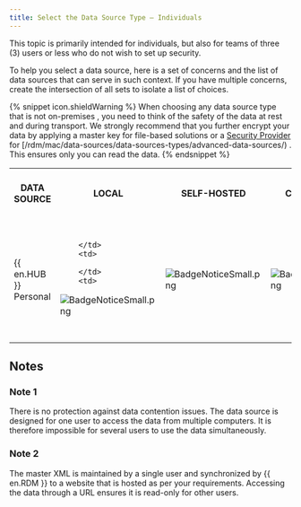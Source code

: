 ```yaml
---
title: Select the Data Source Type – Individuals
---
```

This topic is primarily intended for individuals, but also for teams of three (3) users or less who do not wish to set up security.  

To help you select a data source, here is a set of concerns and the list of data sources that can serve in such context. If you have multiple concerns, create the intersection of all sets to isolate a list of choices. 

{% snippet icon.shieldWarning %} 
When choosing any data source type that is not on-premises , you need to think of the safety of the data at rest and during transport. We strongly recommend that you further encrypt your data by applying a master key for file-based solutions or a [Security Provider](/rdm/mac/commands/administration/security-provider/) for [/rdm/mac/data-sources/data-sources-types/advanced-data-sources/) . This ensures only you can read the data. 
{% endsnippet %}
 
<table>
	<tr>
		<th>
DATA SOURCE 
		</th>
		<th>
LOCAL 
		</th>
		<th>
SELF-HOSTED 
		</th>
		<th>
CLOUD-BASED 
		</th>
		<th>
SHARED BETWEEN YOUR COMPUTERS 
		</th>
		<th>
WORKS OFFLINE 
		</th>
		<th>
MULTI-USER 
		</th>
	</tr>
	<tr>
		<td>
{{ en.HUB }} Personal 
		</td>
		<td>

		</td>
		<td>

		</td>
		<td>
![BadgeNoticeSmall.png](/img/common/BadgeNoticeSmall.png) 
		</td>
		<td>
![BadgeNoticeSmall.png](/img/common/BadgeNoticeSmall.png) 
		</td>
		<td>
![BadgeNoticeSmall.png](/img/common/BadgeNoticeSmall.png) 
		</td>
		<td>

		</td>
	</tr>
	<tr>
		<td>
SQLite 
		</td>
		<td>
![BadgeNoticeSmall.png](/img/common/BadgeNoticeSmall.png) 
		</td>
		<td>

		</td>
		<td>

		</td>
		<td>

		</td>
		<td>
![BadgeNoticeSmall.png](/img/common/BadgeNoticeSmall.png) 
		</td>
		<td>

		</td>
	</tr>
	<tr>
		<td>
XML 
		</td>
		<td>
![BadgeNoticeSmall.png](/img/common/BadgeNoticeSmall.png) 
		</td>
		<td>

		</td>
		<td>

		</td>
		<td>

		</td>
		<td>
![BadgeNoticeSmall.png](/img/common/BadgeNoticeSmall.png) 
		</td>
		<td>

		</td>
	</tr>
	<tr>
		<td>
{{ en.DODV }} 
		</td>
		<td>

		</td>
		<td>

		</td>
		<td>
![BadgeNoticeSmall.png](/img/common/BadgeNoticeSmall.png) 
		</td>
		<td>
![BadgeNoticeSmall.png](/img/common/BadgeNoticeSmall.png) 
		</td>
		<td>
![BadgeNoticeSmall.png](/img/common/BadgeNoticeSmall.png) 
		</td>
		<td>

		</td>
	</tr>
	<tr>
		<td>
Dropbox 
		</td>
		<td>

		</td>
		<td>

		</td>
		<td>
![BadgeNoticeSmall.png](/img/common/BadgeNoticeSmall.png) 
		</td>
		<td>
![BadgeNoticeSmall.png](/img/common/BadgeNoticeSmall.png) 
		</td>
		<td>

		</td>
		<td>
Note 1 
		</td>
	</tr>
</table>

## Notes 

### Note 1 

There is no protection against data contention issues. The data source is designed for one user to access the data from multiple computers. It is therefore impossible for several users to use the data simultaneously. 

### Note 2 

The master XML is maintained by a single user and synchronized by {{ en.RDM }} to a website that is hosted as per your requirements. Accessing the data through a URL ensures it is read-only for other users. 

